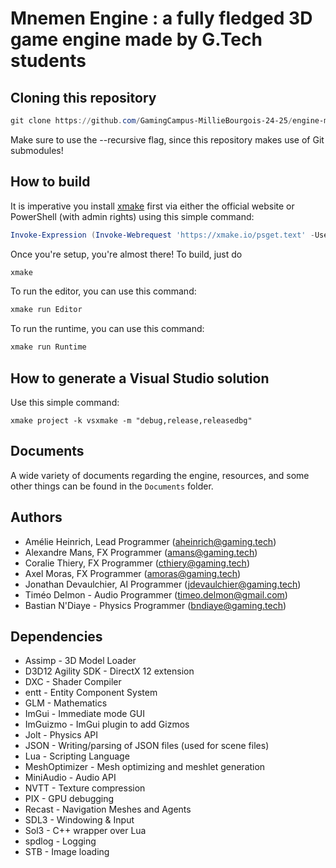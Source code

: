 # Mnemen Engine : a fully fledged 3D game engine made by G.Tech students

## Cloning this repository

```powershell
git clone https://github.com/GamingCampus-MillieBourgois-24-25/engine-mnemen --recursive
```
Make sure to use the --recursive flag, since this repository makes use of Git submodules! 

## How to build

It is imperative you install [xmake](https://xmake.io/#/getting_started) first via either the official website or PowerShell (with admin rights) using this simple command:
```powershell
Invoke-Expression (Invoke-Webrequest 'https://xmake.io/psget.text' -UseBasicParsing).Content
```

Once you're setup, you're almost there! To build, just do
```powershell
xmake
```

To run the editor, you can use this command:
```powershell
xmake run Editor
```

To run the runtime, you can use this command:
```powershell
xmake run Runtime
```

## How to generate a Visual Studio solution

Use this simple command:
```
xmake project -k vsxmake -m "debug,release,releasedbg"
```

## Documents

A wide variety of documents regarding the engine, resources, and some other things can be found in the `Documents` folder.

## Authors

- Amélie Heinrich, Lead Programmer (aheinrich@gaming.tech)
- Alexandre Mans, FX Programmer (amans@gaming.tech)
- Coralie Thiery, FX Programmer (cthiery@gaming.tech)
- Axel Moras, FX Programmer (amoras@gaming.tech)
- Jonathan Devaulchier, AI Programmer (jdevaulchier@gaming.tech)
- Timéo Delmon - Audio Programmer (timeo.delmon@gmail.com)
- Bastian N'Diaye - Physics Programmer (bndiaye@gaming.tech)

## Dependencies

- Assimp - 3D Model Loader
- D3D12 Agility SDK - DirectX 12 extension
- DXC - Shader Compiler
- entt - Entity Component System
- GLM - Mathematics
- ImGui - Immediate mode GUI
- ImGuizmo - ImGui plugin to add Gizmos
- Jolt - Physics API
- JSON - Writing/parsing of JSON files (used for scene files)
- Lua - Scripting Language
- MeshOptimizer - Mesh optimizing and meshlet generation
- MiniAudio - Audio API
- NVTT - Texture compression
- PIX - GPU debugging
- Recast - Navigation Meshes and Agents
- SDL3 - Windowing & Input
- Sol3 - C++ wrapper over Lua
- spdlog - Logging
- STB - Image loading
